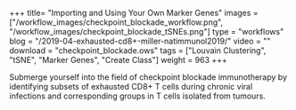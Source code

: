 +++
title= "Importing and Using Your Own Marker Genes"
images =  ["/workflow_images/checkpoint_blockade_workflow.png", "/workflow_images/checkpoint_blockade_tSNEs.png"]
type = "workflows"
blog =  "/2019-04-exhausted-cd8+-miller-natimmunol2019/"
video = ""
download = "checkpoint_blockade.ows"
tags = ["Louvain Clustering", "tSNE", "Marker Genes", "Create Class"]
weight = 963
+++

Submerge yourself into the field of checkpoint blockade immunotherapy by identifying subsets of exhausted CD8+ T cells during chronic viral infections and corresponding groups in T cells isolated from tumours.